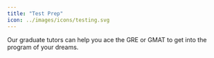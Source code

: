 ```yaml
---
title: "Test Prep"
icon: ../images/icons/testing.svg
---
```

Our graduate tutors can help you ace the GRE or GMAT to get into the program of your dreams.
<!-- more -->